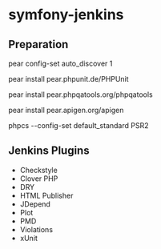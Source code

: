 symfony-jenkins
===============

Preparation
-----------

  pear config-set auto_discover 1
  
  pear install pear.phpunit.de/PHPUnit

  pear install pear.phpqatools.org/phpqatools
  
  pear install pear.apigen.org/apigen

  phpcs --config-set default_standard PSR2


Jenkins Plugins
---------------

- Checkstyle
- Clover PHP
- DRY
- HTML Publisher
- JDepend
- Plot
- PMD
- Violations
- xUnit
